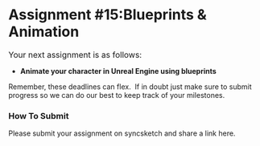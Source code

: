 # Assignment #15:Blueprints & Animation

<p><span style="color: var(--ic-brand-font-color-dark); font-family: inherit; font-size: 1rem;">Your next assignment is as follows:</span></p>
<ul>
<li><strong>Animate your character in Unreal Engine using blueprints</strong></li>
</ul>
<p>Remember, these deadlines can flex.&nbsp; If in doubt just make sure to submit progress so we can do our best to keep track of your milestones.</p>
<h3>How To Submit</h3>
<p>Please submit your assignment on syncsketch and share a link here.</p>
<p>&nbsp;</p>